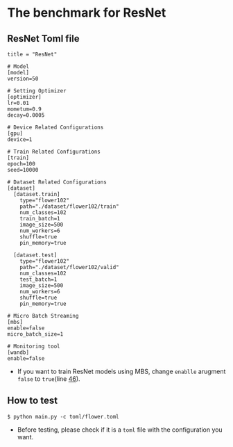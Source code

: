 # The benchmark for ResNet

## ResNet Toml file
```
title = "ResNet"

# Model
[model]
version=50

# Setting Optimizer
[optimizer]
lr=0.01
mometum=0.9
decay=0.0005

# Device Related Configurations
[gpu]
device=1

# Train Related Configurations
[train]
epoch=100
seed=10000

# Dataset Related Configurations
[dataset]
  [dataset.train]
    type="flower102"
    path="./dataset/flower102/train"
    num_classes=102
    train_batch=1
    image_size=500
    num_workers=6
    shuffle=true
    pin_memory=true

  [dataset.test]
    type="flower102"
    path="./dataset/flower102/valid"
    num_classes=102
    test_batch=1
    image_size=500
    num_workers=6
    shuffle=true
    pin_memory=true

# Micro Batch Streaming
[mbs]
enable=false
micro_batch_size=1

# Monitoring tool
[wandb]
enable=false
```
- If you want to train ResNet models using MBS, change ```enablle``` arugment ```false``` to ```true```(line [46](./toml/flower.toml)).


## How to test
```
$ python main.py -c toml/flower.toml
```
- Before testing, please check if it is a ```toml``` file with the configuration you want.